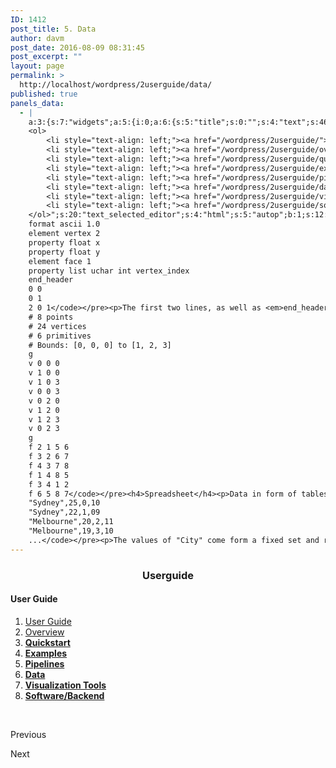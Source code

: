 ```yaml
---
ID: 1412
post_title: 5. Data
author: davm
post_date: 2016-08-09 08:31:45
post_excerpt: ""
layout: page
permalink: >
  http://localhost/wordpress/2userguide/data/
published: true
panels_data:
  - |
    a:3:{s:7:"widgets";a:5:{i:0;a:6:{s:5:"title";s:0:"";s:4:"text";s:46:"<h3 style="text-align: center;">Userguide</h3>";s:20:"text_selected_editor";s:4:"html";s:5:"autop";b:1;s:12:"_sow_form_id";s:13:"578723843cea2";s:11:"panels_info";a:7:{s:5:"class";s:31:"SiteOrigin_Widget_Editor_Widget";s:3:"raw";b:0;s:4:"grid";i:0;s:4:"cell";i:0;s:2:"id";i:0;s:9:"widget_id";s:36:"1ea35202-0ffb-4952-88db-1380842ca3f4";s:5:"style";a:2:{s:7:"padding";s:3:"0px";s:18:"background_display";s:4:"tile";}}}i:1;a:5:{s:8:"headline";a:6:{s:4:"text";s:0:"";s:3:"tag";s:2:"h3";s:4:"font";s:7:"default";s:5:"color";b:0;s:5:"align";s:4:"left";s:24:"so_field_container_state";s:4:"open";}s:12:"sub_headline";a:6:{s:4:"text";s:0:"";s:3:"tag";s:2:"h3";s:4:"font";s:7:"default";s:5:"color";b:0;s:5:"align";s:6:"center";s:24:"so_field_container_state";s:4:"open";}s:7:"divider";a:8:{s:5:"style";s:5:"solid";s:6:"weight";s:4:"thin";s:5:"color";b:0;s:11:"side_margin";s:4:"20px";s:16:"side_margin_unit";s:2:"px";s:10:"top_margin";s:4:"20px";s:15:"top_margin_unit";s:2:"px";s:24:"so_field_container_state";s:4:"open";}s:12:"_sow_form_id";s:13:"57871dc1b3fe7";s:11:"panels_info";a:7:{s:5:"class";s:33:"SiteOrigin_Widget_Headline_Widget";s:3:"raw";b:0;s:4:"grid";i:0;s:4:"cell";i:0;s:2:"id";i:1;s:9:"widget_id";s:36:"42c24578-cfd7-4dd5-8d52-e5b5178da0b8";s:5:"style";a:2:{s:7:"padding";s:3:"0px";s:18:"background_display";s:4:"tile";}}}i:2;a:6:{s:5:"title";s:0:"";s:4:"text";s:905:"<h4>User Guide</h4>
    <ol>
     	<li style="text-align: left;"><a href="/wordpress/2userguide/"> User Guide </a></li>
     	<li style="text-align: left;"><a href="/wordpress/2userguide/overview/"> Overview </a></li>
     	<li style="text-align: left;"><a href="/wordpress/2userguide/quickstart/"><strong> Quickstart</strong></a></li>
     	<li style="text-align: left;"><a href="/wordpress/2userguide/examples/"><strong> Examples</strong></a></li>
     	<li style="text-align: left;"><a href="/wordpress/2userguide/pipelines/"><strong> Pipelines</strong></a></li>
     	<li style="text-align: left;"><a href="/wordpress/2userguide/data/"><strong> Data</strong></a></li>
     	<li style="text-align: left;"><a href="/wordpress/2userguide/visualizationtools/"><strong> Visualization Tools</strong></a></li>
     	<li style="text-align: left;"><a href="/wordpress/2userguide/softwarebackend/"><strong> Software/Backend</strong></a></li>
    </ol>";s:20:"text_selected_editor";s:4:"html";s:5:"autop";b:1;s:12:"_sow_form_id";s:13:"576b4c626e8f5";s:11:"panels_info";a:7:{s:5:"class";s:31:"SiteOrigin_Widget_Editor_Widget";s:3:"raw";b:0;s:4:"grid";i:1;s:4:"cell";i:0;s:2:"id";i:2;s:9:"widget_id";s:36:"4a98973e-09c0-48a2-923d-fcbc887ca755";s:5:"style";a:1:{s:18:"background_display";s:4:"tile";}}}i:3;a:6:{s:5:"title";s:0:"";s:4:"text";s:4756:"<p>The number of 3D geometry data formats is endless.<br />We recommend <a href="http://meshlab.sourceforge.net/">MeshLab</a> to convert between a few standard formats.<br />If your data is not available in one of these, you find below the documentation of .ply, a very simple but powerful format.<br />This should allow you to transform your data yourself to make use of the available piplelines.</p><h5>PLY</h5><p>The PLY format provides a basic description of 3D objects. Data in this format can easily be displayed in the Data Arena.<br />Meta information and the data itself is represented in a plain text file with the following format:</p><pre><code>ply
    format ascii 1.0  
    element vertex 2
    property float x
    property float y
    element face 1 
    property list uchar int vertex_index
    end_header
    0 0
    0 1
    2 0 1</code></pre><p>The first two lines, as well as <em>end_header</em>, are mandatory for each file. The actual data is located after the header until the end of the file.</p><ul><li><em>element</em> introduces a data description, the example object has two vertices</li><li><em>property</em> describes the structure of one vertex data entry, each vertex consists of two float values (namely x and y)</li><li><em>face</em> elements are of type <em>list</em>, represented in the following structure<ul><li>the head of a list is of type <em>uchar</em> and specifies the list length</li><li>each list entry is of type <em>int</em></li><li>the list is named <em>vertex_index</em>, each value in the list represents the index of an earlier listed vertex</li><li>all vertices of a list describe one face of the object</li></ul></li></ul><p>After the header, the actual data follows. First all vertex elements, one each line, with its properties separated by a blank space.<br />As the number of vertices was specified before, the next elements (faces) follow without indication.</p><p>The most important property data types are: <em>char</em>, <em>uchar</em>, <em>int</em>, <em>float</em> and <em>double</em>.<br />An optional keyword to describe the data in the header is <em>comment</em> followed by any text.</p><p>Extensive documentation can be found <a href="http://paulbourke.net/dataformats/ply/">here</a>.</p><h5>OBJ</h5><p>Another popular geometery format is the old Wavefront .obj file format.<br />It’s about as simple as .ply format, which is why it’s still used today.<br />There’s a <a href="https://en.wikipedia.org/wiki/Wavefront_.obj_file">wikipedia entry</a> for .obj</p><p>This (below) is what a simple box looks like in .obj format.<br />The size of the box is 1 unit in X, 2 units high in Y, and 3 units deep in Z.<br />One corner of the box is at the origin (0,0,0). A box has 8 corners (vertices ‘v’)<br />and has 6 sides (faces ‘f’).</p><pre><code># File exported by Houdini 15.0.244.16 (www.sidefx.com)
    # 8 points
    # 24 vertices
    # 6 primitives
    # Bounds: [0, 0, 0] to [1, 2, 3]
    g
    v 0 0 0
    v 1 0 0
    v 1 0 3
    v 0 0 3
    v 0 2 0
    v 1 2 0
    v 1 2 3
    v 0 2 3
    g
    f 2 1 5 6
    f 3 2 6 7
    f 4 3 7 8
    f 1 4 8 5
    f 3 4 1 2
    f 6 5 8 7</code></pre><h4>Spreadsheet</h4><p>Data in form of tables is usually organized with Microsoft Excel or LibreOffice.<br />These programs allow export to the layout-free CSV format, which is easier to process.</p><h5>CSV</h5><p>Generally, CSV is a text-encoded file with separated values in rows.<br />Each row represents an entry with the columns as attributes.<br />Usually, the first row contains a name for each attribute encoded as text.<br />To allow consistent processing, we expect all string values be escaped in doulbe quotes ("String").<br />Further, the separation of values should be done with commas, even though other characters are allowed.<br />Find below a short example CSV to be visualized with the parallel coordinates pipeline:</p><pre><code>"City","Temperature","Rainfall","Month"
    "Sydney",25,0,10
    "Sydney",22,1,09
    "Melbourne",20,2,11
    "Melbourne",19,3,10
    ...</code></pre><p>The values of "City" come form a fixed set and repeat.<br />This indicates a good attribute for grouping within the parallel coordinates diagram.</p><h4>Houdini</h4><p>Houdini supports a range of geometry <a href="http://www.sidefx.com/docs/houdini15.0/io/formats/channel_formats">formats</a>, to import and export models and use the available piplines.<br />Data other than 3D can be imported to Houdini via channel files.</p><h5>CHAN</h5><p>The .chan file format comes from Houdini and allows to import your data and use it in Houdini to create geometry.<br />The format is similar to CSV, as it also represents data in a text file.<br />Each row represents data of one frame and attributes are separated by space.<br />In contrast to CSV, there is no header row and string string values are not supported at all.</p>";s:20:"text_selected_editor";s:4:"tmce";s:5:"autop";b:1;s:12:"_sow_form_id";s:13:"57a99536f293b";s:11:"panels_info";a:7:{s:5:"class";s:31:"SiteOrigin_Widget_Editor_Widget";s:3:"raw";b:0;s:4:"grid";i:1;s:4:"cell";i:1;s:2:"id";i:3;s:9:"widget_id";s:36:"cb19230b-f332-4ffe-b55a-ccd3868ff53c";s:5:"style";a:1:{s:18:"background_display";s:4:"tile";}}}i:4;a:14:{s:8:"features";a:3:{i:0;a:9:{s:15:"container_color";b:0;s:4:"icon";s:31:"fontawesome-arrow-circle-o-left";s:10:"icon_color";s:7:"#3d3d3d";s:10:"icon_image";i:0;s:15:"icon_image_size";s:4:"full";s:5:"title";s:0:"";s:4:"text";s:0:"";s:9:"more_text";s:9:"Previous ";s:8:"more_url";s:0:"";}i:1;a:9:{s:15:"container_color";s:7:"#404040";s:4:"icon";s:0:"";s:10:"icon_color";s:7:"#FFFFFF";s:10:"icon_image";i:0;s:15:"icon_image_size";s:4:"full";s:5:"title";s:0:"";s:4:"text";s:0:"";s:9:"more_text";s:0:"";s:8:"more_url";s:0:"";}i:2;a:9:{s:15:"container_color";s:7:"#e8e8e8";s:4:"icon";s:32:"fontawesome-arrow-circle-o-right";s:10:"icon_color";s:7:"#3d3d3d";s:10:"icon_image";i:0;s:15:"icon_image_size";s:4:"full";s:5:"title";s:0:"";s:4:"text";s:0:"";s:9:"more_text";s:5:"Next ";s:8:"more_url";s:0:"";}}s:5:"fonts";a:4:{s:13:"title_options";a:5:{s:4:"font";s:7:"default";s:4:"size";b:0;s:9:"size_unit";s:2:"px";s:5:"color";b:0;s:24:"so_field_container_state";s:6:"closed";}s:12:"text_options";a:5:{s:4:"font";s:7:"default";s:4:"size";b:0;s:9:"size_unit";s:2:"px";s:5:"color";b:0;s:24:"so_field_container_state";s:6:"closed";}s:17:"more_text_options";a:5:{s:4:"font";s:7:"default";s:4:"size";b:0;s:9:"size_unit";s:2:"px";s:5:"color";b:0;s:24:"so_field_container_state";s:6:"closed";}s:24:"so_field_container_state";s:6:"closed";}s:15:"container_shape";s:0:"";s:14:"container_size";s:4:"84px";s:19:"container_size_unit";s:2:"px";s:9:"icon_size";s:4:"24px";s:14:"icon_size_unit";s:2:"px";s:7:"per_row";i:3;s:10:"responsive";b:1;s:12:"_sow_form_id";s:13:"57873dc4344d9";s:10:"title_link";b:0;s:9:"icon_link";b:0;s:10:"new_window";b:0;s:11:"panels_info";a:7:{s:5:"class";s:33:"SiteOrigin_Widget_Features_Widget";s:3:"raw";b:0;s:4:"grid";i:4;s:4:"cell";i:0;s:2:"id";i:4;s:9:"widget_id";s:36:"9cfce0d0-9f38-47ab-930d-0f36248ba8e9";s:5:"style";a:1:{s:18:"background_display";s:4:"tile";}}}}s:5:"grids";a:5:{i:0;a:2:{s:5:"cells";i:1;s:5:"style";a:3:{s:7:"padding";s:3:"0px";s:5:"align";s:0:"";s:14:"column_padding";s:0:"";}}i:1;a:2:{s:5:"cells";i:3;s:5:"style";a:4:{s:7:"padding";s:4:"10px";s:5:"align";s:0:"";s:11:"row_stretch";s:4:"full";s:14:"column_padding";s:0:"";}}i:2;a:2:{s:5:"cells";i:3;s:5:"style";a:4:{s:7:"padding";s:4:"20px";s:5:"align";s:0:"";s:11:"row_stretch";s:4:"full";s:14:"column_padding";s:0:"";}}i:3;a:2:{s:5:"cells";i:3;s:5:"style";a:4:{s:7:"padding";s:4:"20px";s:5:"align";s:0:"";s:11:"row_stretch";s:4:"full";s:14:"column_padding";s:0:"";}}i:4;a:2:{s:5:"cells";i:1;s:5:"style";a:0:{}}}s:10:"grid_cells";a:11:{i:0;a:2:{s:4:"grid";i:0;s:6:"weight";i:1;}i:1;a:2:{s:4:"grid";i:1;s:6:"weight";d:0.226999999999999813038442653123638592660427093505859375;}i:2;a:2:{s:4:"grid";i:1;s:6:"weight";d:0.69836738703339928946434156387113034725189208984375;}i:3;a:2:{s:4:"grid";i:1;s:6:"weight";d:0.0746326129666009252527913986341445706784725189208984375;}i:4;a:2:{s:4:"grid";i:2;s:6:"weight";d:0.2312091503267995340475948751191026531159877777099609375;}i:5;a:2:{s:4:"grid";i:2;s:6:"weight";d:0.6937117253778286585230716809746809303760528564453125;}i:6;a:2:{s:4:"grid";i:2;s:6:"weight";d:0.07507912429537184906269686734958668239414691925048828125;}i:7;a:2:{s:4:"grid";i:3;s:6:"weight";d:0.229575163398691384220029476637137122452259063720703125;}i:8;a:2:{s:4:"grid";i:3;s:6:"weight";d:0.69444444444444408670591428744955919682979583740234375;}i:9;a:2:{s:4:"grid";i:3;s:6:"weight";d:0.07598039215686445968511719684101990424096584320068359375;}i:10;a:2:{s:4:"grid";i:4;s:6:"weight";i:1;}}}
---
```

<h3 style="text-align: center;">Userguide</h3>
<h4>User Guide</h4>
<ol>
<li style="text-align: left;"><a href="/wordpress/2userguide/"> User Guide </a></li>
<li style="text-align: left;"><a href="/wordpress/2userguide/overview/"> Overview </a></li>
<li style="text-align: left;"><a href="/wordpress/2userguide/quickstart/"><strong> Quickstart</strong></a></li>
<li style="text-align: left;"><a href="/wordpress/2userguide/examples/"><strong> Examples</strong></a></li>
<li style="text-align: left;"><a href="/wordpress/2userguide/pipelines/"><strong> Pipelines</strong></a></li>
<li style="text-align: left;"><a href="/wordpress/2userguide/data/"><strong> Data</strong></a></li>
<li style="text-align: left;"><a href="/wordpress/2userguide/visualizationtools/"><strong> Visualization Tools</strong></a></li>
<li style="text-align: left;"><a href="/wordpress/2userguide/softwarebackend/"><strong> Software/Backend</strong></a></li>
</ol>
&nbsp;&nbsp;&nbsp;&nbsp;&nbsp;&nbsp;&nbsp;
<span class="sow-icon-fontawesome" data-sow-icon="" style="font-size: 24px; color: #3d3d3d"></span>			
<p class="sow-more-text">
Previous 											</p>
<span class="sow-icon-fontawesome" data-sow-icon="" style="font-size: 24px; color: #3d3d3d"></span>			
<p class="sow-more-text">
Next 											</p>